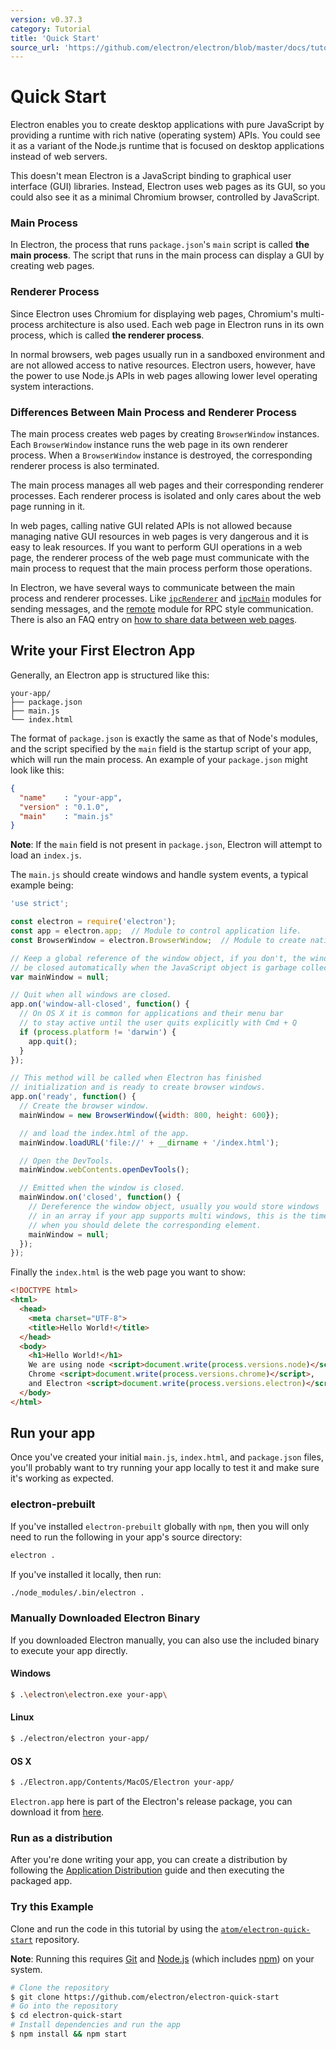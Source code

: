 ```yaml
---
version: v0.37.3
category: Tutorial
title: 'Quick Start'
source_url: 'https://github.com/electron/electron/blob/master/docs/tutorial/quick-start.md'
---
```


# Quick Start

Electron enables you to create desktop applications with pure JavaScript by
providing a runtime with rich native (operating system) APIs. You could see it
as a variant of the Node.js runtime that is focused on desktop applications
instead of web servers.

This doesn't mean Electron is a JavaScript binding to graphical user interface
(GUI) libraries. Instead, Electron uses web pages as its GUI, so you could also
see it as a minimal Chromium browser, controlled by JavaScript.

### Main Process

In Electron, the process that runs `package.json`'s `main` script is called
__the main process__. The script that runs in the main process can display a GUI
by creating web pages.

### Renderer Process

Since Electron uses Chromium for displaying web pages, Chromium's
multi-process architecture is also used. Each web page in Electron runs in
its own process, which is called __the renderer process__.

In normal browsers, web pages usually run in a sandboxed environment and are not
allowed access to native resources. Electron users, however, have the power to
use Node.js APIs in web pages allowing lower level operating system
interactions.

### Differences Between Main Process and Renderer Process

The main process creates web pages by creating `BrowserWindow` instances. Each
`BrowserWindow` instance runs the web page in its own renderer process. When a
`BrowserWindow` instance is destroyed, the corresponding renderer process
is also terminated.

The main process manages all web pages and their corresponding renderer
processes. Each renderer process is isolated and only cares about the web page
running in it.

In web pages, calling native GUI related APIs is not allowed because managing
native GUI resources in web pages is very dangerous and it is easy to leak
resources. If you want to perform GUI operations in a web page, the renderer
process of the web page must communicate with the main process to request that
the main process perform those operations.

In Electron, we have several ways to communicate between the main process and
renderer processes. Like [`ipcRenderer`](http://electron.atom.io/docs/v0.37.3/api/ipc-renderer) and
[`ipcMain`](http://electron.atom.io/docs/v0.37.3/api/ipc-main) modules for sending messages, and the
[remote](http://electron.atom.io/docs/v0.37.3/api/remote) module for RPC style communication. There is also
an FAQ entry on [how to share data between web pages][share-data].

## Write your First Electron App

Generally, an Electron app is structured like this:

```text
your-app/
├── package.json
├── main.js
└── index.html
```

The format of `package.json` is exactly the same as that of Node's modules, and
the script specified by the `main` field is the startup script of your app,
which will run the main process. An example of your `package.json` might look
like this:

```json
{
  "name"    : "your-app",
  "version" : "0.1.0",
  "main"    : "main.js"
}
```

__Note__: If the `main` field is not present in `package.json`, Electron will
attempt to load an `index.js`.

The `main.js` should create windows and handle system events, a typical
example being:

```javascript
'use strict';

const electron = require('electron');
const app = electron.app;  // Module to control application life.
const BrowserWindow = electron.BrowserWindow;  // Module to create native browser window.

// Keep a global reference of the window object, if you don't, the window will
// be closed automatically when the JavaScript object is garbage collected.
var mainWindow = null;

// Quit when all windows are closed.
app.on('window-all-closed', function() {
  // On OS X it is common for applications and their menu bar
  // to stay active until the user quits explicitly with Cmd + Q
  if (process.platform != 'darwin') {
    app.quit();
  }
});

// This method will be called when Electron has finished
// initialization and is ready to create browser windows.
app.on('ready', function() {
  // Create the browser window.
  mainWindow = new BrowserWindow({width: 800, height: 600});

  // and load the index.html of the app.
  mainWindow.loadURL('file://' + __dirname + '/index.html');

  // Open the DevTools.
  mainWindow.webContents.openDevTools();

  // Emitted when the window is closed.
  mainWindow.on('closed', function() {
    // Dereference the window object, usually you would store windows
    // in an array if your app supports multi windows, this is the time
    // when you should delete the corresponding element.
    mainWindow = null;
  });
});
```

Finally the `index.html` is the web page you want to show:

```html
<!DOCTYPE html>
<html>
  <head>
    <meta charset="UTF-8">
    <title>Hello World!</title>
  </head>
  <body>
    <h1>Hello World!</h1>
    We are using node <script>document.write(process.versions.node)</script>,
    Chrome <script>document.write(process.versions.chrome)</script>,
    and Electron <script>document.write(process.versions.electron)</script>.
  </body>
</html>
```

## Run your app

Once you've created your initial `main.js`, `index.html`, and `package.json` files,
you'll probably want to try running your app locally to test it and make sure it's
working as expected.

### electron-prebuilt

If you've installed `electron-prebuilt` globally with `npm`, then you will only need
to run the following in your app's source directory:

```bash
electron .
```

If you've installed it locally, then run:

```bash
./node_modules/.bin/electron .
```

### Manually Downloaded Electron Binary

If you downloaded Electron manually, you can also use the included
binary to execute your app directly.

#### Windows

```bash
$ .\electron\electron.exe your-app\
```

#### Linux

```bash
$ ./electron/electron your-app/
```

#### OS X

```bash
$ ./Electron.app/Contents/MacOS/Electron your-app/
```

`Electron.app` here is part of the Electron's release package, you can download
it from [here](https://github.com/electron/electron/releases).

### Run as a distribution

After you're done writing your app, you can create a distribution by
following the [Application Distribution](http://electron.atom.io/docs/v0.37.3/tutorial/application-distribution) guide
and then executing the packaged app.

### Try this Example

Clone and run the code in this tutorial by using the [`atom/electron-quick-start`](https://github.com/electron/electron-quick-start)
repository.

**Note**: Running this requires [Git](https://git-scm.com) and [Node.js](https://nodejs.org/en/download/) (which includes [npm](https://npmjs.org)) on your system.

```bash
# Clone the repository
$ git clone https://github.com/electron/electron-quick-start
# Go into the repository
$ cd electron-quick-start
# Install dependencies and run the app
$ npm install && npm start
```

[share-data]: http://electron.atom.io/docs/v0.37.3/faq/electron-faq#how-to-share-data-between-web-pages
